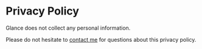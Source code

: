 # Privacy Policy

Glance does not collect any personal information.

Please do not hesitate to [contact me](https://samuelmeuli.com) for questions about this privacy policy.
